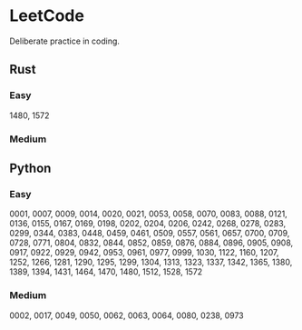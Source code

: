 # LeetCode
Deliberate practice in coding.
## Rust
### Easy
1480, 1572
### Medium

## Python
### Easy
0001, 0007, 0009, 0014, 0020, 0021, 0053, 0058, 0070, 0083, 0088, 0121, 0136, 0155, 0167, 0169, 0198, 0202, 0204, 0206, 0242, 0268, 0278, 0283, 0299, 0344, 0383, 0448, 0459, 0461, 0509, 0557, 0561, 0657, 0700, 0709, 0728, 0771, 0804, 0832, 0844, 0852, 0859, 0876, 0884, 0896, 0905, 0908, 0917, 0922, 0929, 0942, 0953, 0961, 0977, 0999, 1030, 1122, 1160, 1207, 1252, 1266, 1281, 1290, 1295, 1299, 1304, 1313, 1323, 1337, 1342, 1365, 1380, 1389, 1394, 1431, 1464, 1470, 1480, 1512, 1528, 1572
### Medium
0002, 0017, 0049, 0050, 0062, 0063, 0064, 0080, 0238, 0973
